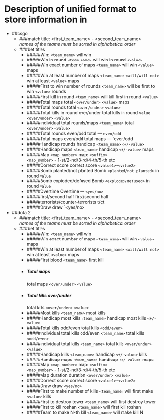 # Description of unified format to store information in

* ##csgo
    * ###match title:
        <first_team_name> - <second_team_name>  
        *names of the teams must be sorted in alphabetical order*
    * ###bet titles
        - #####Win:
            `<team_name>` will win
        - #####Win in round
            `<team_name>` will win in round `<value>`
        - #####Win exact number of maps
            `<team_name>` will win `<value>` maps
        - #####Win at least number of maps
            `<team_name>` `<will/will not>` win at least `<value>` maps
        - #####First to win number of rounds
            `<team_name>` will be first to win `<value>` rounds
        - #####First kill in round
            `<team_name>` will kill first in round `<value>`
        - #####Total maps
            total `<over/under>` `<value>` maps
        - #####Total rounds
            total `<over/under>` `<value>`
        - #####Total kills in round over/under
            total kills in round `value` `<over/under>` `<value>`
        - #####Individual total rounds/maps
            `<team_name>` total `<over/under>` `<value>`
        - #####Total rounds even/odd
            total — `even/odd`
        - #####Total maps even/odd
            total maps — `even/odd
        - #####Handicap rounds
            handicap `<team_name>` `<+/-value>`
        - #####Handicap maps
            `<team_name>` handicap `<+/-value>` maps
        - #####Map
            `<map_number>` map: `<suffix>`  
            `<map_number>` - 1-st/2-nd/3-rd/4-th/5-th etc
        - #####Correct score
            correct score `<value1>`-`<value2>`
        - #####Bomb planted/not planted
            Bomb `<planted/not planted>` in round `value`
        - #####Bomb exploded/defused
            Bomb `<exploded/defused>` in round `value`
        - #####Overtime
            Overtime — `<yes/no>`
        - #####first/second half
            first/second half 
        - #####terrorists/counter-terrorists 
            t/ct 
        - #####Draw
            draw `<yes/no>
* ##dota 2
    * ###match title:
        <first_team_name> - <second_team_name>  
        *names of the teams must be sorted in alphabetical order*
    * ###bet titles
        - #####Win:
            `<team_name>` will win
        - #####Win exact number of maps
            `<team_name>` will win `<value>` maps
        - #####Win at least number of maps
            `<team_name>` `<will/will not>` win at least `<value>` maps
        - #####First blood
            `<team_name>` first kill
        - ##### Total maps
            total maps `<over/under>` `<value>`
        - ##### Total kills over/under
            total kills `<over/under>` `<value>`
        - #####Most kills 
            `<team_name>` most kills
        - #####Handicap most kills 
            `<team_name>` handicap most kills `<+/-value>`
        - #####Total kills odd/even
            total kills `<odd/even>`
        - #####Individual total kills odd/even
          `<team_name>`  total kills `<odd/even>`
        - #####Individual total kills
            `<team_name>` total kills `<over/under>` `<value>`
        - #####Handicap kills
            `<team_name>` handicap `<+/-value>` kills
        - #####Handicap maps
            `<team_name>` handicap `<+/-value>` maps
        - #####Map
            `<map_number>` map: `<suffix>`  
            `<map_number>` - 1-st/2-nd/3-rd/4-th/5-th etc
        - #####Map duration
            duration `<over/under>` `<value>`
        - #####Correct score
            correct score `<value1>`-`<value2>`
        - #####Draw
            draw `<yes/no>`
        - #####First to make number of kills
            `<team_name>` will first make `<value>` kills
        - #####First to destroy tower
            `<team_name>` will first destroy tower
        - #####First to kill roshan
            `<team_name>` will first kill roshan
        - #####Team to make N-th kill
            `<team_name>` will make kill N
        